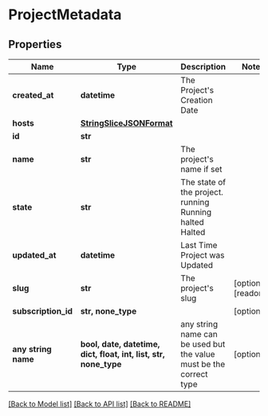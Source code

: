 # ProjectMetadata


## Properties
Name | Type | Description | Notes
------------ | ------------- | ------------- | -------------
**created_at** | **datetime** | The Project&#39;s Creation Date | 
**hosts** | [**StringSliceJSONFormat**](StringSliceJSONFormat.md) |  | 
**id** | **str** |  | 
**name** | **str** | The project&#39;s name if set | 
**state** | **str** | The state of the project. running Running halted Halted | 
**updated_at** | **datetime** | Last Time Project was Updated | 
**slug** | **str** | The project&#39;s slug | [optional] [readonly] 
**subscription_id** | **str, none_type** |  | [optional] 
**any string name** | **bool, date, datetime, dict, float, int, list, str, none_type** | any string name can be used but the value must be the correct type | [optional]

[[Back to Model list]](../README.md#documentation-for-models) [[Back to API list]](../README.md#documentation-for-api-endpoints) [[Back to README]](../README.md)


